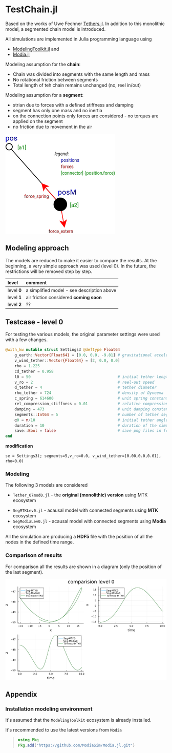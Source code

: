 # TestChain.jl

Based on the works of Uwe Fechner [Tethers.jl](https://github.com/ufechner7/Tethers.jl).
In addition to this monolithic model, a segmented chain model is introduced.

All simulations are implemented in Julia programming language using

* [ModelingToolkit.jl](https://docs.sciml.ai/ModelingToolkit/stable/)  and
* [Modia.jl](https://modiasim.github.io/Modia.jl/stable/index.html)



Modeling assumption for the **chain**:

* Chain was divided into segments with the same length and mass
* No rotational friction between segments
* Total length of teh chain remains unchanged (no, reel in/out)



Modeling assumption for a **segment**:

* strian due to forces with a defined stiffness and damping
* segment has only one mass and no inertia
* on the connection points only forces are considered - no torques are applied on the segment
* no friction due to movement in the air

![dcdc](./docs/Segment.svg)


## Modeling approach

The models are reduced to make it easier to compare the results. At the beginning, a very simple approach was used (level 0). In the future, the restrictions will be removed step by step.


| level | comment |
|:----|:---|
| level **0** | a simplified model - see description above|
| level **1** | air friction considered **coming soon** |
| level **2** | ?? |



## Testcase - level 0

For testing the various models, the original parameter settings were used with a few
changes.


```julia
@with_kw mutable struct Settings3 @deftype Float64
    g_earth::Vector{Float64} = [0.0, 0.0, -9.81] # gravitational acceleration     [m/s²]
    v_wind_tether::Vector{Float64} = [2, 0.0, 0.0]
    rho = 1.225
    cd_tether = 0.958
    l0 = 50                                      # initial tether length             [m]
    v_ro = 2                                     # reel-out speed                  [m/s]
    d_tether = 4                                 # tether diameter                  [mm]
    rho_tether = 724                             # density of Dyneema            [kg/m³]
    c_spring = 614600                            # unit spring constant              [N]
    rel_compression_stiffness = 0.01             # relative compression stiffness    [-]
    damping = 473                                # unit damping constant            [Ns]
    segments::Int64 = 5                          # number of tether segments         [-]
    α0 = π/10                                    # initial tether angle            [rad]
    duration = 10                                # duration of the simulation        [s]
    save::Bool = false                           # save png files in folder video
end

```

**modification**
```
se = Settings3(; segments=5,v_ro=0.0, v_wind_tether=[0.00,0.0,0.01], rho=0.0)
```


### Modeling


The following 3 models are considered

- `Tether_07mod0.jl` - the **original (monolithic) version** using MTK ecosystem
* `SegMTKLev0.jl` - acausal model with connected segments using **MTK** ecosystem
* `SegModiaLev0.jl` - acausal model with connected segments using **Modia** ecosystem


All the simulation are producing a **HDF5** file with the position of all the nodes in the defined time range.



### Comparison of results

For comparison all the results are shown in a diagram (only the position of the last segment).

![L0-resultsdcdc](./images/CompLevel0.png)




## Appendix

### Installation modeling environment

It's assumed that the `ModelingToolkit` ecosystem is already installed.

It's recommended to use the latest versions from `Modia`

> ```julia
>using Pkg
>Pkg.add("https://github.com/ModiaSim/Modia.jl.git")
>```
